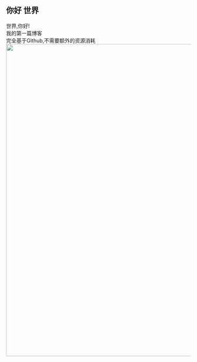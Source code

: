 [prop:title]: 你好,世界!
[prop:author]: Fivewords
[prop:photo]: img/photo.gif
[prop:date]: 2019年1月31日
[prop:tags]: life

## 你好 世界<br>
世界,你好!<br>
我的第一篇博客<br>
完全基于Github,不需要额外的资源消耗<br>
<img src='http://upload-images.jianshu.io/upload_images/1503319-c696a9cd1495d68f.png' width='850'/>
